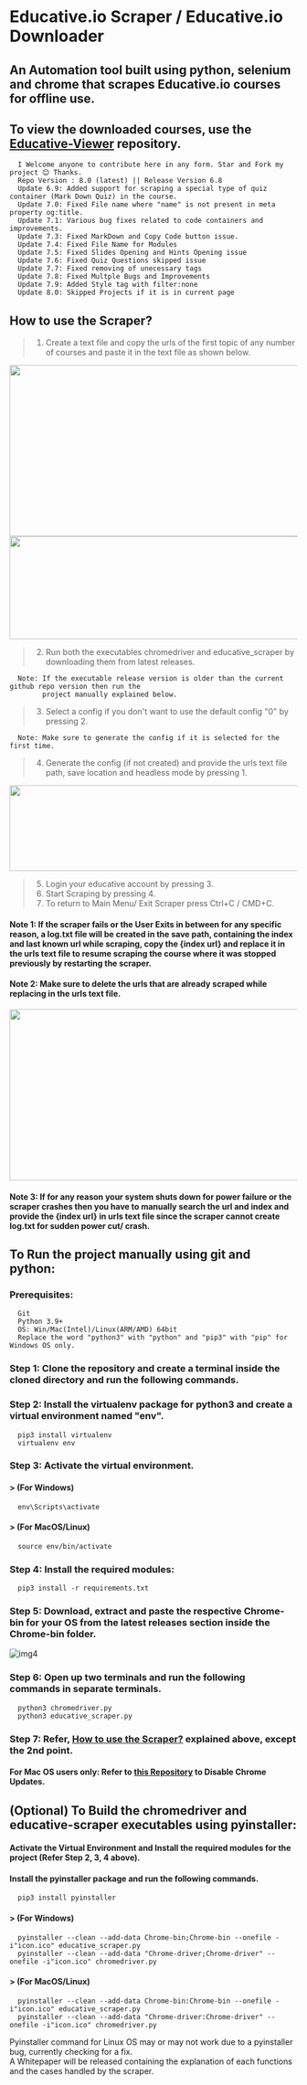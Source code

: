 # Educative.io Scraper / Educative.io Downloader

## An Automation tool built using python, selenium and chrome that scrapes Educative.io courses for offline use.

## To view the downloaded courses, use the [Educative-Viewer](https://github.com/anilabhadatta/educative-viewer) repository.

      I Welcome anyone to contribute here in any form. Star and Fork my project 😊 Thanks.
      Repo Version : 8.0 (latest) || Release Version 6.8
      Update 6.9: Added support for scraping a special type of quiz container (Mark Down Quiz) in the course.
      Update 7.0: Fixed File name where "name" is not present in meta property og:title.
      Update 7.1: Various bug fixes related to code containers and improvements.
      Update 7.3: Fixed MarkDown and Copy Code button issue.
      Update 7.4: Fixed File Name for Modules
      Update 7.5: Fixed Slides Opening and Hints Opening issue
      Update 7.6: Fixed Quiz Questions skipped issue
      Update 7.7: Fixed removing of unecessary tags
      Update 7.8: Fixed Multple Bugs and Improvements
      Update 7.9: Added Style tag with filter:none
      Update 8.0: Skipped Projects if it is in current page

## How to use the Scraper?

> 1.  Create a text file and copy the urls of the first topic of any number of courses and paste it in the
      text file as shown below.

<img src="https://user-images.githubusercontent.com/48487849/162980989-0f128b3d-c969-4809-8553-2bc6791f34b8.png" width="820" height="300">
<img src="https://user-images.githubusercontent.com/48487849/197013915-1320da6b-d2c2-4239-b1f7-d95450f8fabb.png" width="820" height="180">

> 2.  Run both the executables chromedriver and educative_scraper by downloading them from latest releases.

      Note: If the executable release version is older than the current github repo version then run the
            project manually explained below.

> 3.  Select a config if you don't want to use the default config "0" by pressing 2.

      Note: Make sure to generate the config if it is selected for the first time.

> 4.  Generate the config (if not created) and provide the urls text file path, save location and headless mode by pressing 1.

<img src="https://user-images.githubusercontent.com/48487849/197013987-e6bccbde-06b5-49de-851c-00575a3f8173.png" width="820" height="150">

> 5.  Login your educative account by pressing 3.
> 6.  Start Scraping by pressing 4.
> 7.  To return to Main Menu/ Exit Scraper press Ctrl+C / CMD+C.


#### Note 1: If the scraper fails or the User Exits in between for any specific reason, a log.txt file will be created in the save path, containing the index and last known url while scraping, copy the {index url} and replace it in the urls text file to resume scraping the course where it was stopped previously by restarting the scraper.

#### Note 2: Make sure to delete the urls that are already scraped while replacing in the urls text file.

<img src="https://user-images.githubusercontent.com/48487849/197014154-a7dbd7e4-d398-4076-b0e8-279d9841c8f9.png" width="820" height="300">


#### Note 3: If for any reason your system shuts down for power failure or the scraper crashes then you have to manually search the url and index and provide the {index url} in urls text file since the scraper cannot create log.txt for sudden power cut/ crash.

## To Run the project manually using git and python:

### Prerequisites:

      Git
      Python 3.9+
      OS: Win/Mac(Intel)/Linux(ARM/AMD) 64bit
      Replace the word "python3" with "python" and "pip3" with "pip" for Windows OS only.

### Step 1: Clone the repository and create a terminal inside the cloned directory and run the following commands.

### Step 2: Install the virtualenv package for python3 and create a virtual environment named "env".

      pip3 install virtualenv
      virtualenv env

### Step 3: Activate the virtual environment.

#### > (For Windows)

      env\Scripts\activate

#### > (For MacOS/Linux)

      source env/bin/activate

### Step 4: Install the required modules:

      pip3 install -r requirements.txt

### Step 5: Download, extract and paste the respective Chrome-bin for your OS from the latest releases section inside the Chrome-bin folder.

![img4](https://user-images.githubusercontent.com/48487849/197014188-3906af24-2297-48a6-9592-b669ac72af53.png)

### Step 6: Open up two terminals and run the following commands in separate terminals.

      python3 chromedriver.py
      python3 educative_scraper.py

### Step 7: Refer, **[How to use the Scraper?](#how-to-use-the-scraper)** explained above, except the 2nd point.

#### For Mac OS users only: Refer to [this Repository](https://github.com/anilabhadatta/enable-disable-chrome-updates) to Disable Chrome Updates.

## (Optional) To Build the chromedriver and educative-scraper executables using pyinstaller:

#### Activate the Virtual Environment and Install the required modules for the project (Refer Step 2, 3, 4 above).

#### Install the pyinstaller package and run the following commands.

      pip3 install pyinstaller

#### > (For Windows)

      pyinstaller --clean --add-data Chrome-bin;Chrome-bin --onefile -i"icon.ico" educative_scraper.py
      pyinstaller --clean --add-data "Chrome-driver;Chrome-driver" --onefile -i"icon.ico" chromedriver.py

#### > (For MacOS/Linux)

      pyinstaller --clean --add-data Chrome-bin:Chrome-bin --onefile -i"icon.ico" educative_scraper.py
      pyinstaller --clean --add-data "Chrome-driver:Chrome-driver" --onefile -i"icon.ico" chromedriver.py

Pyinstaller command for Linux OS may or may not work due to a pyinstaller bug, currently checking for a fix.\
A Whitepaper will be released containing the explanation of each functions and the cases handled by the scraper.
